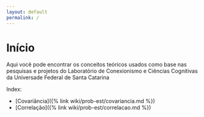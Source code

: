 ```yaml
---
layout: default
permalink: /
---
```


# Início

Aqui você pode encontrar os conceitos teóricos usados como base nas pesquisas e projetos do Laboratório de Conexionismo e Ciências Cognitivas da Universade Federal de Santa Catarina

Index:
- [Covariância]({% link wiki/prob-est/covariancia.md %})
- [Correlação]({% link wiki/prob-est/correlacao.md %})
